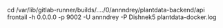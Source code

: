 cd /var/lib/gitlab-runner/builds/..../0/annndrey/plantdata-backend/api
frontail -h 0.0.0.0 -p 9002 -U annndrey -P Dishnek5 plantdata-docker.log

